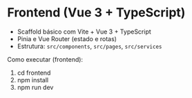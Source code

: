 # Frontend (Vue 3 + TypeScript)

- Scaffold básico com Vite + Vue 3 + TypeScript
- Pinia e Vue Router (estado e rotas)
- Estrutura: `src/components`, `src/pages`, `src/services`

Como executar (frontend):

1. cd frontend
2. npm install
3. npm run dev
